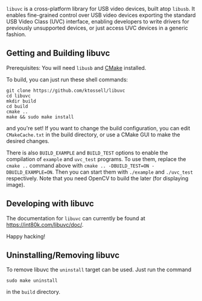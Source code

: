 `libuvc` is a cross-platform library for USB video devices, built atop `libusb`.
It enables fine-grained control over USB video devices exporting the standard USB Video Class
(UVC) interface, enabling developers to write drivers for previously unsupported devices,
or just access UVC devices in a generic fashion.

## Getting and Building libuvc

Prerequisites: You will need `libusb` and [CMake](http://www.cmake.org/) installed.

To build, you can just run these shell commands:

    git clone https://github.com/ktossell/libuvc
    cd libuvc
    mkdir build
    cd build
    cmake ..
    make && sudo make install

and you're set! If you want to change the build configuration, you can edit `CMakeCache.txt`
in the build directory, or use a CMake GUI to make the desired changes.

There is also `BUILD_EXAMPLE` and `BUILD_TEST` options to enable the compilation of `example` and `uvc_test` programs. To use them, replace the `cmake ..` command above with `cmake .. -DBUILD_TEST=ON -DBUILD_EXAMPLE=ON`.
Then you can start them with `./example` and `./uvc_test` respectively. Note that you need OpenCV to build the later (for displaying image).

## Developing with libuvc

The documentation for `libuvc` can currently be found at https://int80k.com/libuvc/doc/.

Happy hacking!

## Uninstalling/Removing libuvc

To remove libuvc the `uninstall` target can be used. Just run the command

    sudo make uninstall

in the `build` directory.
